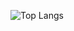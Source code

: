
![Top Langs](https://github-readme-stats.vercel.app/api/top-langs/?username=Vikramprashar12&layout=compact)
